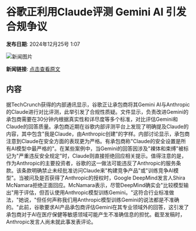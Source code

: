 # 谷歌正利用Claude评测 Gemini AI 引发合规争议

**发布日期**: 2024年12月25号 1:07

![新闻图片](https://pic.chinaz.com/picmap/thumb/202307120853038799_0.jpg)

**新闻链接**: [点击查看原文](https://www.aibase.com/zh/news/14230)

## 内容

据TechCrunch获得的内部通讯显示，谷歌正让承包商将其Gemini AI与Anthropic的Claude进行对比评测，此举引发了合规性质疑。文件显示，负责改进Gemini的承包商需要在30分钟内根据真实性和详尽度等多个标准，对比评估Gemini和Claude的回答质量。承包商近期在谷歌内部评测平台上发现了明确提及Claude的内容，其中包含"我是Claude，由Anthropic创建"的字样。内部讨论显示，承包商注意到Claude在安全方面的表现更为严格。有承包商称"Claude的安全设置是所有AI模型中最严格的"。在某些案例中，当Gemini的回答因涉及"裸体和束缚"被标记为"严重违反安全规定"时，Claude则直接拒绝回应相关提示。值得注意的是，作为Anthropic的主要投资者，谷歌的这一做法可能违反了Anthropic的服务条款。该条款明确禁止未经批准访问Claude来"构建竞争产品"或"训练竞争AI模型"。当被问及是否获得了Anthropic的授权时，Google DeepMind发言人Shira McNamara拒绝正面回应。McNamara表示，尽管DeepMind确实会"比较模型输出"用于评估，但否认使用Anthropic模型训练Gemini。"这符合行业标准做法，"她说，"但任何声称我们用Anthropic模型训练Gemini的说法都是不准确的。"此前，谷歌要求AI产品承包商评估Gemini在其专业领域外的回答，这引发了承包商对于AI在医疗保健等敏感领域可能产生不准确信息的担忧。截至发稿时，Anthropic发言人尚未就此事发表评论。
